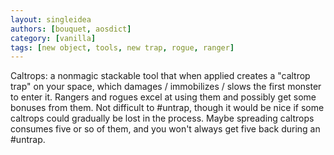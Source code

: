 ```yaml
---
layout: singleidea
authors: [bouquet, aosdict]
category: [vanilla]
tags: [new object, tools, new trap, rogue, ranger]
---
```

Caltrops: a nonmagic stackable tool that when applied creates a "caltrop trap" on your space, which damages / immobilizes / slows the first monster to enter it. Rangers and rogues excel at using them and possibly get some bonuses from them. Not difficult to #untrap, though it would be nice if some caltrops could gradually be lost in the process. Maybe spreading caltrops consumes five or so of them, and you won't always get five back during an #untrap.
